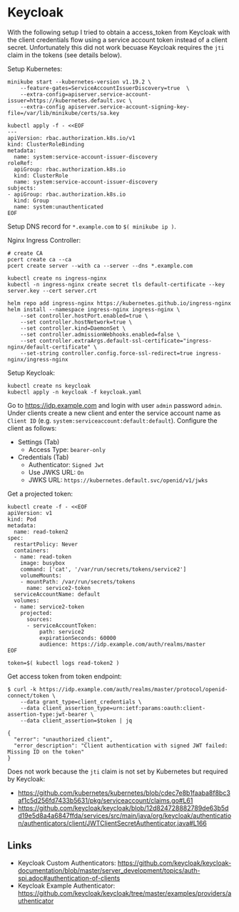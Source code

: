 # Keycloak
With the following setup I tried to obtain a access_token from Keycloak with the client credentials flow using a service account token instead of a client secret.
Unfortunately this did not work becuase Keycloak requires the `jti` claim in the tokens (see details below).

Setup Kubernetes:
```
minikube start --kubernetes-version v1.19.2 \
	--feature-gates=ServiceAccountIssuerDiscovery=true  \
	--extra-config=apiserver.service-account-issuer=https://kubernetes.default.svc \
	--extra-config apiserver.service-account-signing-key-file=/var/lib/minikube/certs/sa.key

kubectl apply -f - <<EOF
---
apiVersion: rbac.authorization.k8s.io/v1
kind: ClusterRoleBinding
metadata:
  name: system:service-account-issuer-discovery
roleRef:
  apiGroup: rbac.authorization.k8s.io
  kind: ClusterRole
  name: system:service-account-issuer-discovery
subjects:
- apiGroup: rbac.authorization.k8s.io
  kind: Group
  name: system:unauthenticated
EOF
```

Setup DNS record for `*.example.com` to `$( minikube ip )`.


Nginx Ingress Controller:
```
# create CA
pcert create ca --ca
pcert create server --with ca --server --dns *.example.com

kubectl create ns ingress-nginx
kubectl -n ingress-nginx create secret tls default-certificate --key server.key --cert server.crt

helm repo add ingress-nginx https://kubernetes.github.io/ingress-nginx
helm install --namespace ingress-nginx ingress-nginx \
    --set controller.hostPort.enabled=true \
    --set controller.hostNetwork=true \
    --set controller.kind=DaemonSet \
    --set controller.admissionWebhooks.enabled=false \
    --set controller.extraArgs.default-ssl-certificate="ingress-nginx/default-certificate" \
    --set-string controller.config.force-ssl-redirect=true ingress-nginx/ingress-nginx
```

Setup Keycloak:
```
kubectl create ns keycloak
kubectl apply -n keycloak -f keycloak.yaml
```

Go to https://idp.example.com and login with user `admin` password `admin`.  Under clients create a new client and enter the service account name as `Client ID` (e.g. `system:serviceaccount:default:default`).  Configure the client as follows:
* Settings (Tab)
  * Access Type: `bearer-only`
* Credentials (Tab)
  * Authenticator: `Signed Jwt`
  * Use JWKS URL: `On`
  * JWKS URL: `https://kubernetes.default.svc/openid/v1/jwks`

Get a projected token:
```
kubectl create -f - <<EOF
apiVersion: v1
kind: Pod
metadata:
  name: read-token2
spec:
  restartPolicy: Never
  containers:
  - name: read-token
    image: busybox
    command: ['cat', '/var/run/secrets/tokens/service2']
    volumeMounts:
    - mountPath: /var/run/secrets/tokens
      name: service2-token
  serviceAccountName: default
  volumes:
  - name: service2-token
    projected:
      sources:
      - serviceAccountToken:
          path: service2
          expirationSeconds: 60000
          audience: https://idp.example.com/auth/realms/master
EOF
```

```
token=$( kubectl logs read-token2 )
```

Get access token from token endpoint:
```
$ curl -k https://idp.example.com/auth/realms/master/protocol/openid-connect/token \
	--data grant_type=client_credentials \
	--data client_assertion_type=urn:ietf:params:oauth:client-assertion-type:jwt-bearer \
	--data client_assertion=$token | jq

{
  "error": "unauthorized_client",
  "error_description": "Client authentication with signed JWT failed: Missing ID on the token"
}
```
Does not work because the `jti` claim is not set by Kubernetes but required by Keycloak:
* https://github.com/kubernetes/kubernetes/blob/cdec7e8b1faaba8f8bc3af1c5d256fd7433b5631/pkg/serviceaccount/claims.go#L61
* https://github.com/keycloak/keycloak/blob/12d824728882789de63b5dd19e5d8a4a6847ffda/services/src/main/java/org/keycloak/authentication/authenticators/client/JWTClientSecretAuthenticator.java#L166

## Links
* Keycloak Custom Authenticators: https://github.com/keycloak/keycloak-documentation/blob/master/server_development/topics/auth-spi.adoc#authentication-of-clients
* Keycloak Example Authenticator: https://github.com/keycloak/keycloak/tree/master/examples/providers/authenticator
